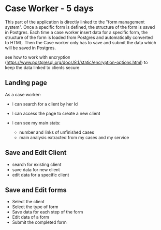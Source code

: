 # Case Worker - 5 days

This part of the application is directly linked to the "form management system". Once a specific form is defined, the structure of the form is saved in Postgres. Each time a case worker insert data for a specific form, the structure of the form is loaded from Postgres and automatically converted to HTML. Then the Case worker only has to save and submit the data which will be saved in Postgres.

see how to work with encryption (https://www.postgresql.org/docs/8.1/static/encryption-options.html) to keep the data linked to clients secure

## Landing page

As a case worker:

- I can search for a client by her Id

- I can access the page to create a new client
- I can see my main stats:
  - number and links of unfinished cases
  - main analysis extracted from my cases and my service

## Save and Edit Client

- search for existing client
- save data for new client
- edit data for a specific client

## Save and Edit forms

- Select the client
- Select the type of form
- Save data for each step of the form
- Edit data of a form
- Submit the completed form
